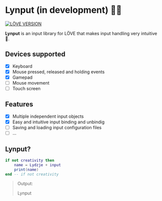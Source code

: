 # Lynput (in development) :construction::construction:
[![LÖVE VERSION](https://img.shields.io/badge/L%C3%96VE-11.1-%23E64A99.svg)](https://love2d.org/wiki/11.1)

**Lynput** is an input library for LÖVE that  makes input handling very intuitive 💙.

## Devices supported
- [X] Keyboard
- [x] Mouse pressed, released and holding events
- [X] Gamepad
- [ ] Mouse movement
- [ ] Touch screen

## Features
- [x] Multiple independent input objects
- [x] Easy and intuitive input binding and unbindig
- [ ] Saving and loading input configuration files
- [ ] ...

## Lynput?
```lua
if not creativity then
    name = Lydzje + input
    print(name)
end -- if not creativity
```
> Output:
>
> Lynput
